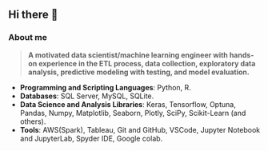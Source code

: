 ## Hi there 👋
### **About me**
> **A motivated data scientist/machine learning engineer with hands-on experience in the ETL process, data collection, exploratory data analysis, predictive modeling with testing, and model evaluation.**

* **Programming and Scripting Languages**: Python, R.
* **Databases**: SQL Server, MySQL, SQLite.
* **Data Science and Analysis Libraries**: Keras, Tensorflow, Optuna, Pandas, Numpy, Matplotlib, Seaborn, Plotly, SciPy, Scikit-Learn (and others).
* **Tools**: AWS(Spark), Tableau, Git and GitHub, VSCode, Jupyter Notebook and JupyterLab, Spyder IDE, Google colab.
